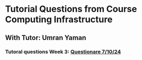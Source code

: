 # Tutorial Questions from Course Computing Infrastructure

## With Tutor: Umran Yaman

### Tutoral questions Week 3: [Questionare 7/10/24](/Tutorial%20Questions%207-9-24.md)
